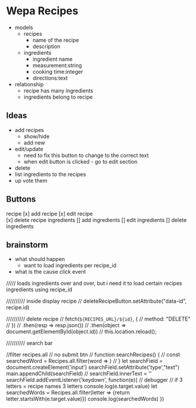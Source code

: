 # Wepa Recipes
- models
    - recipes
        - name of the recipe
        - description
    - ingredients
        - ingredient name
        - measurement:string
        - cooking time:integer
        - directions:text
- relationship
    - recipe has many ingredients
    - ingredients belong to recipe

## Ideas
- add recipes
    - show/hide
    - add new
- edit/update 
    - need to fix this button to change to the correct text
    - when edit button is clicked - go to edit section
- delete
- list ingredients to the recipes
- up vote them


## Buttons
recipe
[x] add recipe 
[x] edit recipe       
[x] delete recipe
ingredients
[] add ingredients
[] edit ingredients 
[] delete ingredients

## brainstorm
- what should happen
    - want to load ingredients per recipe_id
- what is the cause
    click event 

/////
loads ingredients over and over, but i need it to load certain recipes ingredients using recipe_id


//////////
inside display recipe
    // deleteRecipeButton.setAttribute("data-id", recipe.id)


////////// delete recipe
    // fetch(`${RECIPES_URL}/${id}`, {
    //     method: "DELETE"
    // })
    // .then(resp => resp.json())
    // .then(object => document.getElementById(object.id))
    // this.location.reload();


////////// search bar

//filter recipes.all
// no submit btn
// function searchRecipes() {
//     const searchedWord = Recipes.all.filter(word => )
// }
let searchField = document.createElement('input')
searchField.setAttribute('type',"text")
main.appendChild(searchField)
// searchField.innerText = ''
searchField.addEventListener('keydown', function(e){
    // debugger
    // if 3 letters = recipe names 3 letters 
    console.log(e.target.value)
    let searchedWords = Recipes.all.filter(letter => {return letter.startsWith(e.target.value)})
    console.log(searchedWords)
})